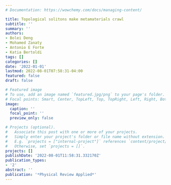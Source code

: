 ```yaml
---
# Documentation: https://wowchemy.com/docs/managing-content/

title: Topological solitons make metamaterials crawl
subtitle: ''
summary: ''
authors:
- Bolei Deng
- Mohamed Zanaty
- Antonio E Forte
- Katia Bertoldi
tags: []
categories: []
date: '2022-01-01'
lastmod: 2022-08-01T07:58:31-04:00
featured: false
draft: false

# Featured image
# To use, add an image named `featured.jpg/png` to your page's folder.
# Focal points: Smart, Center, TopLeft, Top, TopRight, Left, Right, BottomLeft, Bottom, BottomRight.
image:
  caption: ''
  focal_point: ''
  preview_only: false

# Projects (optional).
#   Associate this post with one or more of your projects.
#   Simply enter your project's folder or file name without extension.
#   E.g. `projects = ["internal-project"]` references `content/project/deep-learning/index.md`.
#   Otherwise, set `projects = []`.
projects: []
publishDate: '2022-08-01T11:58:31.332170Z'
publication_types:
- '2'
abstract: ''
publication: '*Physical Review Applied*'
---
```

